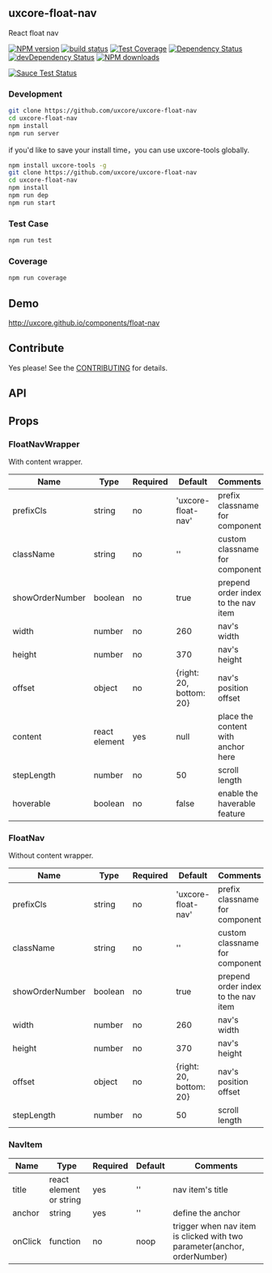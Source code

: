 ## uxcore-float-nav

React float nav

[![NPM version][npm-image]][npm-url]
[![build status][travis-image]][travis-url]
[![Test Coverage][coveralls-image]][coveralls-url]
[![Dependency Status][dep-image]][dep-url]
[![devDependency Status][devdep-image]][devdep-url] 
[![NPM downloads][downloads-image]][npm-url]

[![Sauce Test Status][sauce-image]][sauce-url]

[npm-image]: http://img.shields.io/npm/v/uxcore-float-nav.svg?style=flat-square
[npm-url]: http://npmjs.org/package/uxcore-float-nav
[travis-image]: https://img.shields.io/travis/uxcore/uxcore-float-nav.svg?style=flat-square
[travis-url]: https://travis-ci.org/uxcore/uxcore-float-nav
[coveralls-image]: https://img.shields.io/coveralls/uxcore/uxcore-float-nav.svg?style=flat-square
[coveralls-url]: https://coveralls.io/r/uxcore/uxcore-float-nav?branch=master
[dep-image]: http://img.shields.io/david/uxcore/uxcore-float-nav.svg?style=flat-square
[dep-url]: https://david-dm.org/uxcore/uxcore-float-nav
[devdep-image]: http://img.shields.io/david/dev/uxcore/uxcore-float-nav.svg?style=flat-square
[devdep-url]: https://david-dm.org/uxcore/uxcore-float-nav#info=devDependencies
[downloads-image]: https://img.shields.io/npm/dm/uxcore-float-nav.svg
[sauce-image]: https://saucelabs.com/browser-matrix/uxcore-float-nav.svg
[sauce-url]: https://saucelabs.com/u/uxcore-float-nav


### Development

```sh
git clone https://github.com/uxcore/uxcore-float-nav
cd uxcore-float-nav
npm install
npm run server
```

if you'd like to save your install time，you can use uxcore-tools globally.

```sh
npm install uxcore-tools -g
git clone https://github.com/uxcore/uxcore-float-nav
cd uxcore-float-nav
npm install
npm run dep
npm run start
```

### Test Case

```sh
npm run test
```

### Coverage

```sh
npm run coverage
```

## Demo

http://uxcore.github.io/components/float-nav

## Contribute

Yes please! See the [CONTRIBUTING](https://github.com/uxcore/uxcore/blob/master/CONTRIBUTING.md) for details.

## API

## Props

### FloatNavWrapper

With content wrapper.

| Name | Type | Required | Default | Comments |
|---|---|---|---|---|
|prefixCls|string|no|'uxcore-float-nav'|prefix classname for component|
|className|string|no|''|custom classname for component|
|showOrderNumber|boolean|no|true|prepend order index to the nav item|
|width|number|no|260|nav's width|
|height|number|no|370|nav's height|
|offset|object|no|{right: 20, bottom: 20}|nav's position offset|
|content|react element|yes|null|place the content with anchor here|
|stepLength|number|no|50|scroll length|
|hoverable|boolean|no|false|enable the haverable feature

### FloatNav

Without content wrapper.

| Name | Type | Required | Default | Comments |
|---|---|---|---|---|
|prefixCls|string|no|'uxcore-float-nav'|prefix classname for component|
|className|string|no|''|custom classname for component|
|showOrderNumber|boolean|no|true|prepend order index to the nav item|
|width|number|no|260|nav's width|
|height|number|no|370|nav's height|
|offset|object|no|{right: 20, bottom: 20}|nav's position offset|
|stepLength|number|no|50|scroll length|

### NavItem

| Name | Type | Required | Default | Comments |
|---|---|---|---|---|
|title|react element or string|yes|''|nav item's title|
|anchor|string|yes|''|define the anchor|
|onClick|function|no|noop|trigger when nav item is clicked with two parameter(anchor, orderNumber)|
